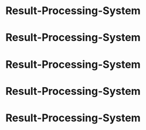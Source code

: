 # Result-Processing-System
# Result-Processing-System
# Result-Processing-System
# Result-Processing-System
# Result-Processing-System
